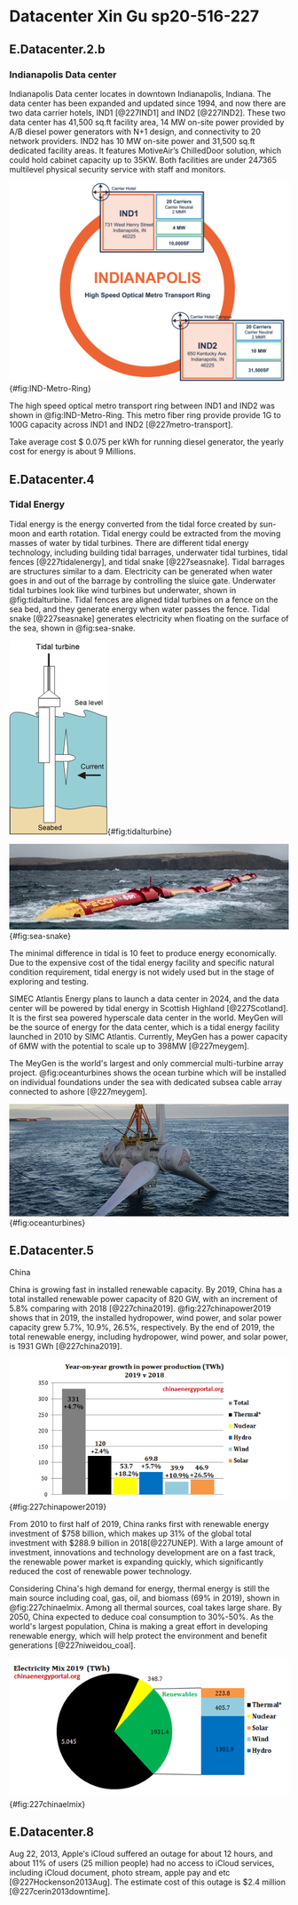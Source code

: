 # Datacenter Xin Gu sp20-516-227

## E.Datacenter.2.b

### Indianapolis Data center

Indianapolis Data center locates in downtown Indianapolis, Indiana. The data center has been expanded and updated since 1994, and now there are two data carrier hotels, IND1 [@227IND1] and IND2 [@227IND2]. These two data center has 41,500 sq.ft facility area, 14 MW on-site power provided by A/B diesel power generators with N+1 design, and connectivity to 20 network providers. IND2 has 10 MW on-site power and 31,500 sq.ft dedicated facility areas. It features MotiveAir’s ChilledDoor solution, which could hold cabinet capacity up to 35KW. Both facilities are under 24*7*365 multilevel physical security service with staff and monitors.

![High Speed Optical Metro Transport Ring Between IND1 and IND2 [@227IND]](images/IND-Metro-Ring.png){#fig:IND-Metro-Ring}

The high speed optical metro transport ring between IND1 and IND2 was shown in @fig:IND-Metro-Ring. This metro fiber ring provide provide 1G to 100G capacity across IND1 and IND2 [@227metro-transport].

Take average cost $ 0.075 per kWh for running diesel generator, the yearly cost for energy is about 9 Millions.

## E.Datacenter.4

### Tidal Energy

Tidal energy is the energy converted from the tidal force created by sun-moon and earth rotation. Tidal energy could be extracted from the moving masses of water by tidal turbines. There are different tidal energy technology, including building tidal barrages, underwater tidal turbines, tidal fences [@227tidalenergy], and tidal snake [@227seasnake]. Tidal barrages are structures similar to a dam. Electricity can be generated when water goes in and out of the barrage by controlling the sluice gate. Underwater tidal turbines look like wind turbines but underwater, shown in @fig:tidalturbine. Tidal fences are aligned tidal turbines on a fence on the sea bed, and they generate energy when water passes the fence. Tidal snake [@227seasnake] generates electricity when floating on the surface of the sea, shown in @fig:sea-snake.

![Tidal Turbine [@227tidalenergy]](images/tidalturbine.gif){#fig:tidalturbine} 

![Tidal Snake [@227seasnake]](images/sea-snake.jpg){#fig:sea-snake} 

The minimal difference in tidal is 10 feet to produce energy economically. Due to the expensive cost of the tidal energy facility and specific natural condition requirement, tidal energy is not widely used but in the stage of exploring and testing.   

SIMEC Atlantis Energy plans to launch a data center in 2024, and the data center will be powered by tidal energy in Scottish Highland [@227Scotland]. It is the first sea powered hyperscale data center in the world. MeyGen will be the source of energy for the data center, which is a tidal energy facility launched in 2010 by SIMC Atlantis. Currently, MeyGen has a power capacity of 6MW with the potential to scale up to 398MW [@227meygem].

The MeyGen is the world's largest and only commercial multi-turbine array project. @fig:oceanturbines shows the ocean turbine which will be installed on individual foundations under the sea with dedicated subsea cable array connected to ashore [@227meygem].

![Ocean Turbines of the MeyGem [@227meygem]](images/oceanturinbes.jpg){#fig:oceanturbines} 

## E.Datacenter.5

China

China is growing fast in installed renewable capacity. By 2019, China has a total installed renewable power capacity of 820 GW, with an increment of 5.8% comparing with 2018 [@227china2019]. @fig:227chinapower2019 shows that in 2019, the installed hydropower, wind power, and solar power capacity grew 5.7%, 10.9%, 26.5%, respectively. By the end of 2019, the total renewable energy, including hydropower, wind power, and solar power, is 1931 GWh [@227china2019].


![Year on Year growth in Power Production 2018-2019 in China [@227china2019]](images/2019-Power-YoY.png){#fig:227chinapower2019} 

From 2010 to first half of 2019, China ranks first with renewable energy investment of $758 billion, which makes up 31% of the global total investment with $288.9 billion in 2018[@227UNEP]. With a large amount of investment, innovations and technology development are on a fast track, the renewable power market is expanding quickly, which significantly reduced the cost of renewable power technology.

Considering China's high demand for energy, thermal energy is still the main source including coal, gas, oil, and biomass (69% in 2019), shown in @fig:227chinaelmix. Among all thermal sources, coal takes large share. By 2050, China expected to deduce coal consumption to 30%-50%. As the world's largest population, China is making a great effort in developing renewable energy, which will help protect the environment and benefit generations [@227niweidou_coal]. 

![China's Electricity Mix 2019 [@227china2019]](images/2019-el-mix.png){#fig:227chinaelmix} 

## E.Datacenter.8

Aug 22, 2013, Apple′s iCloud suffered an outage for about 12 hours, and about 11% of users (25 million people) had no access to iCloud services, including iCloud document, photo stream, apple pay and etc [@227Hockenson2013Aug]. The estimate cost of this outage is $2.4 million [@227cerin2013downtime].

